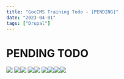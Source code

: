 ```yaml
---
title: "GocCMS Training Todo - [PENDING]"
date: "2023-04-01"
tags: ["Drupal"]
---
```


# PENDING TODO

![](98D6B56A-0ACE-4EB8-9445-5CC1D0C9E341_1_105_c.jpeg)
![](29A7087C-66EF-4416-9E28-63BBFFE8F10A_1_105_c.jpeg)![](40187F1D-F23E-4C08-9B97-438366A1FD0D_1_105_c.jpeg)
![](8C466A14-1FFA-412E-8239-A3A8E7605FFB_1_105_c.jpeg)![](3635609A-3D35-4DC1-9AAE-688086C0E814_1_105_c.jpeg)
![](0BFA2068-8E39-4291-AEFF-860DA87136BB_1_105_c.jpeg)![](BC92BDAB-AF1C-410D-B6DA-F1DCDE6CFEC3_1_105_c.jpeg)![](CBB7FAC8-CA10-427C-AF16-90FF206EBDF5_1_105_c.jpeg)![](53E85B45-EDC2-4242-8ECB-621431DF8BCB_1_105_c.jpeg)
